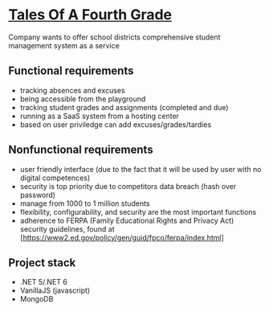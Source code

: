 
#  [Tales Of A Fourth Grade](http://nealford.com/katas/kata?id=TalesOfAFourthGrade "Tales Of A Fourth Grade")

  Company wants to offer school districts comprehensive student management system as a service

## Functional requirements

-   tracking absences and excuses
-   being accessible from the playground
-   tracking student grades and assignments (completed and due)
-   running as a SaaS system from a hosting center
-   based on user priviledge can add excuses/grades/tardies

## Nonfunctional requirements

-   user friendly interface (due to the fact that it will be used by user with no digital competences)
- 	security is top priority due to competitors data breach (hash over password)
-   manage from 1000 to 1 million students
-   flexibility, configurability, and security are the most important functions
-   adherence to FERPA (Family Educational Rights and Privacy Act) security guidelines, found at [https://www2.ed.gov/policy/gen/guid/fpco/ferpa/index.html]
  

## Project stack 

  - .NET 5/.NET 6
  - VanillaJS (javascript)
  - MongoDB
